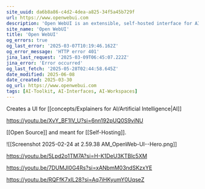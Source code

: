 ```yaml
---
site_uuid: da6b8a86-c4d2-4dea-a825-34f5a45b729f
url: https://www.openwebui.com
description: 'Open WebUI is an extensible, self-hosted interface for AI that adapts to your workflow, all while operating entirely offline; Supported LLM runners include Ollama and OpenAI-compatible APIs.'
site_name: 'Open WebUI'
title: 'Open WebUI'
og_errors: true
og_last_error: '2025-03-07T10:19:46.162Z'
og_error_message: 'HTTP error 401'
jina_last_request: '2025-03-09T06:45:07.222Z'
jina_error: 'Error occurred'
og_last_fetch: '2025-05-28T02:44:58.645Z'
date_modified: 2025-06-08
date_created: 2025-03-30
og_url: https://www.openwebui.com
tags: [AI-Toolkit, AI-Interfaces, AI-Workspaces]
---
```


Creates a UI for [[concepts/Explainers for AI/Artificial Intelligence|AI]]

https://youtu.be/XvY_BF1IV_U?si=6nn192pUQ0S9viNU

[[Open Source]] and meant for [[Self-Hosting]].

![[Screenshot 2025-02-24 at 2.59.38 AM_OpenWeb-UI--Hero.png]]

https://youtu.be/5Lpd2o1TM7A?si=H-K1DeU3KTBlc5XM

https://youtu.be/7DUMJI0G4Rs?si=xANbmM03ndSKzxYE

https://youtu.be/RQFfK7xIL28?si=Aq7iHKyumY0UqseZ
